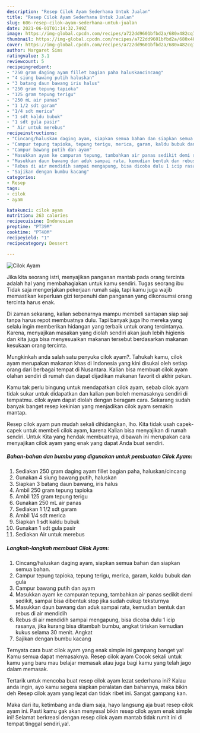 ```yaml
---
description: "Resep Cilok Ayam Sederhana Untuk Jualan"
title: "Resep Cilok Ayam Sederhana Untuk Jualan"
slug: 606-resep-cilok-ayam-sederhana-untuk-jualan
date: 2021-06-01T01:14:32.749Z
image: https://img-global.cpcdn.com/recipes/a722dd9601bfbd2a/680x482cq70/cilok-ayam-foto-resep-utama.jpg
thumbnail: https://img-global.cpcdn.com/recipes/a722dd9601bfbd2a/680x482cq70/cilok-ayam-foto-resep-utama.jpg
cover: https://img-global.cpcdn.com/recipes/a722dd9601bfbd2a/680x482cq70/cilok-ayam-foto-resep-utama.jpg
author: Margaret Sims
ratingvalue: 3.1
reviewcount: 5
recipeingredient:
- "250 gram daging ayam fillet bagian paha haluskancincang"
- "4 siung bawang putih haluskan"
- "3 batang daun bawang iris halus"
- "250 gram tepung tapioka"
- "125 gram tepung terigu"
- "250 mL air panas"
- "1 1/2 sdt garam"
- "1/4 sdt merica"
- "1 sdt kaldu bubuk"
- "1 sdt gula pasir"
- " Air untuk merebus"
recipeinstructions:
- "Cincang/haluskan daging ayam, siapkan semua bahan dan siapkan semua bahan."
- "Campur tepung tapioka, tepung terigu, merica, garam, kaldu bubuk dan gula"
- "Campur bawang putih dan ayam"
- "Masukkan ayam ke campuran tepung, tambahkan air panas sedikit demi sedikit, sampai bisa dibentuk stop jika sudah cukup teksturnya"
- "Masukkan daun bawang dan aduk sampai rata, kemudian bentuk dan rebus di air mendidih"
- "Rebus di air mendidih sampai mengapung, bisa dicoba dulu 1 icip rasanya, jika kurang bisa ditambah bumbu, angkat tiriskan kemudian kukus selama 30 menit. Angkat"
- "Sajikan dengan bumbu kacang"
categories:
- Resep
tags:
- cilok
- ayam

katakunci: cilok ayam 
nutrition: 263 calories
recipecuisine: Indonesian
preptime: "PT39M"
cooktime: "PT40M"
recipeyield: "1"
recipecategory: Dessert

---
```



![Cilok Ayam](https://img-global.cpcdn.com/recipes/a722dd9601bfbd2a/680x482cq70/cilok-ayam-foto-resep-utama.jpg)

Jika kita seorang istri, menyajikan panganan mantab pada orang tercinta adalah hal yang membahagiakan untuk kamu sendiri. Tugas seorang ibu Tidak saja mengerjakan pekerjaan rumah saja, tapi kamu juga wajib memastikan keperluan gizi terpenuhi dan panganan yang dikonsumsi orang tercinta harus enak.

Di zaman  sekarang, kalian sebenarnya mampu membeli santapan siap saji tanpa harus repot membuatnya dulu. Tapi banyak juga lho mereka yang selalu ingin memberikan hidangan yang terbaik untuk orang tercintanya. Karena, menyajikan masakan yang diolah sendiri akan jauh lebih higienis dan kita juga bisa menyesuaikan makanan tersebut berdasarkan makanan kesukaan orang tercinta. 



Mungkinkah anda salah satu penyuka cilok ayam?. Tahukah kamu, cilok ayam merupakan makanan khas di Indonesia yang kini disukai oleh setiap orang dari berbagai tempat di Nusantara. Kalian bisa membuat cilok ayam olahan sendiri di rumah dan dapat dijadikan makanan favorit di akhir pekan.

Kamu tak perlu bingung untuk mendapatkan cilok ayam, sebab cilok ayam tidak sukar untuk didapatkan dan kalian pun boleh memasaknya sendiri di tempatmu. cilok ayam dapat diolah dengan beragam cara. Sekarang sudah banyak banget resep kekinian yang menjadikan cilok ayam semakin mantap.

Resep cilok ayam pun mudah sekali dihidangkan, lho. Kita tidak usah capek-capek untuk membeli cilok ayam, karena Kalian bisa menyajikan di rumah sendiri. Untuk Kita yang hendak membuatnya, dibawah ini merupakan cara menyajikan cilok ayam yang enak yang dapat Anda buat sendiri.

<!--inarticleads1-->

##### Bahan-bahan dan bumbu yang digunakan untuk pembuatan Cilok Ayam:

1. Sediakan 250 gram daging ayam fillet bagian paha, haluskan/cincang
1. Gunakan 4 siung bawang putih, haluskan
1. Siapkan 3 batang daun bawang, iris halus
1. Ambil 250 gram tepung tapioka
1. Ambil 125 gram tepung terigu
1. Gunakan 250 mL air panas
1. Sediakan 1 1/2 sdt garam
1. Ambil 1/4 sdt merica
1. Siapkan 1 sdt kaldu bubuk
1. Gunakan 1 sdt gula pasir
1. Sediakan  Air untuk merebus




<!--inarticleads2-->

##### Langkah-langkah membuat Cilok Ayam:

1. Cincang/haluskan daging ayam, siapkan semua bahan dan siapkan semua bahan.
1. Campur tepung tapioka, tepung terigu, merica, garam, kaldu bubuk dan gula
1. Campur bawang putih dan ayam
1. Masukkan ayam ke campuran tepung, tambahkan air panas sedikit demi sedikit, sampai bisa dibentuk stop jika sudah cukup teksturnya
1. Masukkan daun bawang dan aduk sampai rata, kemudian bentuk dan rebus di air mendidih
1. Rebus di air mendidih sampai mengapung, bisa dicoba dulu 1 icip rasanya, jika kurang bisa ditambah bumbu, angkat tiriskan kemudian kukus selama 30 menit. Angkat
1. Sajikan dengan bumbu kacang




Ternyata cara buat cilok ayam yang enak simple ini gampang banget ya! Kamu semua dapat memasaknya. Resep cilok ayam Cocok sekali untuk kamu yang baru mau belajar memasak atau juga bagi kamu yang telah jago dalam memasak.

Tertarik untuk mencoba buat resep cilok ayam lezat sederhana ini? Kalau anda ingin, ayo kamu segera siapkan peralatan dan bahannya, maka bikin deh Resep cilok ayam yang lezat dan tidak ribet ini. Sangat gampang kan. 

Maka dari itu, ketimbang anda diam saja, hayo langsung aja buat resep cilok ayam ini. Pasti kamu gak akan menyesal bikin resep cilok ayam enak simple ini! Selamat berkreasi dengan resep cilok ayam mantab tidak rumit ini di tempat tinggal sendiri,ya!.

